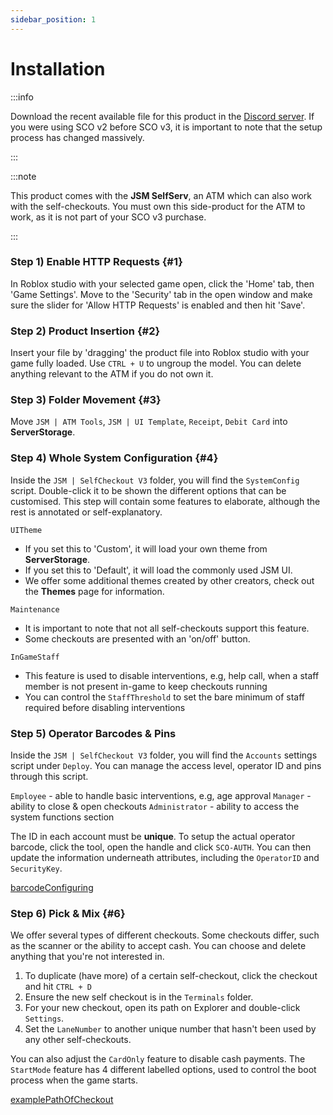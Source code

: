 ```yaml
---
sidebar_position: 1
---
```


# Installation

:::info

Download the recent available file for this product in the [Discord server](https://discord.gg/QVaxp9t). If you were using SCO v2 before SCO v3, it is important to note that the setup process has changed massively.

:::

:::note

This product comes with the **JSM SelfServ**, an ATM which can also work with the self-checkouts. You must own this side-product for the ATM to work, as it is not part of your SCO v3 purchase.

:::

### Step 1) Enable HTTP Requests {#1}
In Roblox studio with your selected game open, click the 'Home' tab, then 'Game Settings'. Move to the 'Security' tab in the open window and make sure the slider for 'Allow HTTP Requests' is enabled and then hit 'Save'.

### Step 2) Product Insertion {#2}
Insert your file by 'dragging' the product file into Roblox studio with your game fully loaded. Use `CTRL + U` to ungroup the model. You can delete anything relevant to the ATM if you do not own it.

### Step 3) Folder Movement {#3}
Move `JSM | ATM Tools`, `JSM | UI Template`, `Receipt`, `Debit Card` into **ServerStorage**.

### Step 4) Whole System Configuration {#4}
Inside the `JSM | SelfCheckout V3` folder, you will find the `SystemConfig` script. Double-click it to be shown the different options that can be customised. This step will contain some features to elaborate, although the rest is annotated or self-explanatory.

`UITheme`
- If you set this to 'Custom', it will load your own theme from **ServerStorage**.
- If you set this to 'Default', it will load the commonly used JSM UI.
- We offer some additional themes created by other creators, check out the **Themes** page for information.

`Maintenance`
- It is important to note that not all self-checkouts support this feature.
- Some checkouts are presented with an 'on/off' button.

`InGameStaff`
- This feature is used to disable interventions, e.g, help call, when a staff member is not present in-game to keep checkouts running
- You can control the `StaffThreshold` to set the bare minimum of staff required before disabling interventions

### Step 5) Operator Barcodes & Pins
Inside the `JSM | SelfCheckout V3` folder, you will find the `Accounts` settings script under `Deploy`. You can manage the access level, operator ID and pins through this script.

`Employee` - able to handle basic interventions, e.g, age approval
`Manager` - ability to close & open checkouts
`Administrator` - ability to access the system functions section

The ID in each account must be **unique**. To setup the actual operator barcode, click the tool, open the handle and click `SCO-AUTH`. You can then update the information underneath attributes, including the `OperatorID` and `SecurityKey`.

[barcodeConfiguring](operatorBarcode.png)

### Step 6) Pick & Mix {#6}
We offer several types of different checkouts. Some checkouts differ, such as the scanner or the ability to accept cash. You can choose and delete anything that you're not interested in.

1) To duplicate (have more) of a certain self-checkout, click the checkout and hit `CTRL + D`
2) Ensure the new self checkout is in the `Terminals` folder.
3) For your new checkout, open its path on Explorer and double-click `Settings`.
4) Set the `LaneNumber` to another unique number that hasn't been used by any other self-checkouts.

You can also adjust the `CardOnly` feature to disable cash payments. The `StartMode` feature has 4 different labelled options, used to control the boot process when the game starts.

[examplePathOfCheckout](checkoutPath.png)
